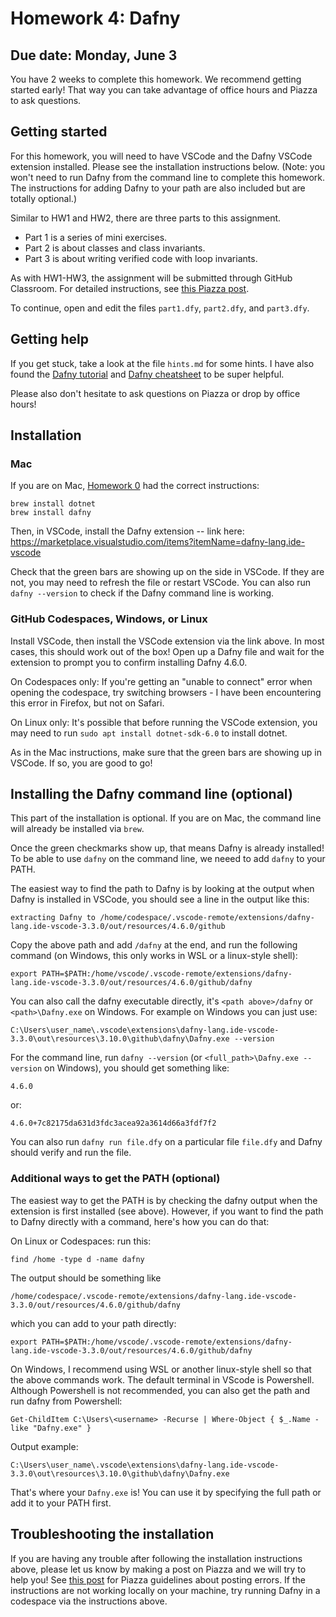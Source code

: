 # Homework 4: Dafny

## Due date: Monday, June 3

You have 2 weeks to complete this homework.
We recommend getting started early! That way you can take
advantage of office hours and Piazza to ask questions.

## Getting started

For this homework, you will need to have VSCode
and the Dafny VSCode extension installed.
Please see the installation instructions below.
(Note: you won't need to run Dafny from the command line
to complete this homework. The instructions for adding
Dafny to your path are also included but are totally optional.)

Similar to HW1 and HW2, there are three parts to this assignment.
- Part 1 is a series of mini exercises.
- Part 2 is about classes and class invariants.
- Part 3 is about writing verified code with loop invariants.

As with HW1-HW3, the assignment will be submitted through GitHub Classroom. For detailed instructions, see [this Piazza post](https://piazza.com/class/lt90i40zrot3ue/post/48).

To continue, open and edit the files `part1.dfy`, `part2.dfy`, and `part3.dfy`.

## Getting help

If you get stuck, take a look at the file `hints.md` for some hints.
I have also found the [Dafny tutorial](https://dafny.org/dafny/OnlineTutorial/guide.html)
and [Dafny cheatsheet](https://dafny.org/latest/DafnyCheatsheet.pdf)
to be super helpful.

Please also don't hesitate to ask questions on Piazza or drop by
office hours!

## Installation

### Mac

If you are on Mac, [Homework 0](https://github.com/DavisPL-Teaching/189c-hw0) had the correct instructions:
```
brew install dotnet
brew install dafny
```
Then, in VSCode, install the Dafny extension -- link here:
https://marketplace.visualstudio.com/items?itemName=dafny-lang.ide-vscode

Check that the green bars are showing up on the side in VSCode.
If they are not, you may need to refresh the file or restart VSCode.
You can also run `dafny --version` to check if the Dafny command
line is working.

### GitHub Codespaces, Windows, or Linux

Install VSCode, then install the VSCode extension via
the link above.
In most cases, this should work out of the box!
Open up a Dafny file and wait for the extension to prompt
you to confirm installing Dafny 4.6.0.

On Codespaces only:
If you're getting an "unable to connect" error when
opening the codespace, try switching browsers - I have been
encountering this error in Firefox, but not on Safari.

On Linux only:
It's possible that before running the VSCode extension, you may need to
run `sudo apt install dotnet-sdk-6.0` to install dotnet.

As in the Mac instructions,
make sure that the green bars are showing up in VSCode.
If so, you are good to go!

## Installing the Dafny command line (optional)

This part of the installation is optional.
If you are on Mac, the command line will already be installed
via `brew`.

Once the green checkmarks show up, that means Dafny is already installed!
To be able to use `dafny` on the command line,
we neeed to add `dafny` to your PATH.

The easiest way to find the path to Dafny is by looking at
the output when Dafny is installed in VSCode, you should see
a line in the output like this:
```
extracting Dafny to /home/codespace/.vscode-remote/extensions/dafny-lang.ide-vscode-3.3.0/out/resources/4.6.0/github
```
Copy the above path and add `/dafny` at the end, and run the
following command (on Windows, this only works in WSL or a linux-style
shell):
```
export PATH=$PATH:/home/vscode/.vscode-remote/extensions/dafny-lang.ide-vscode-3.3.0/out/resources/4.6.0/github/dafny
```

You can also call the dafny executable directly,
it's `<path above>/dafny` or `<path>\Dafny.exe` on Windows.
For example on Windows you can just use:
```
C:\Users\user_name\.vscode\extensions\dafny-lang.ide-vscode-3.3.0\out\resources\3.10.0\github\dafny\Dafny.exe --version
```
For the command line, run `dafny --version` (or `<full_path>\Dafny.exe --version` on Windows), you should get something like:
```
4.6.0
```
or:
```
4.6.0+7c82175da631d3fdc3acea92a3614d66a3fdf7f2
```
You can also run `dafny run file.dfy` on a particular file `file.dfy`
and Dafny should verify and run the file.

### Additional ways to get the PATH (optional)

The easiest way to get the PATH is by checking the dafny output
when the extension is first installed (see above).
However, if you want to find the path to Dafny directly with a
command, here's how you can do that:

On Linux or Codespaces: run this:
```
find /home -type d -name dafny
```

The output should be something like
```
/home/codespace/.vscode-remote/extensions/dafny-lang.ide-vscode-3.3.0/out/resources/4.6.0/github/dafny
```

which you can add to your path directly:
```
export PATH=$PATH:/home/vscode/.vscode-remote/extensions/dafny-lang.ide-vscode-3.3.0/out/resources/4.6.0/github/dafny
```

On Windows, I recommend using WSL or another linux-style shell
so that the above commands work.
The default terminal in VScode is Powershell.
Although Powershell is not recommended, you can also get the path
and run dafny from Powershell:
```
Get-ChildItem C:\Users\<username> -Recurse | Where-Object { $_.Name -like "Dafny.exe" }
```
Output example:
```
C:\Users\user_name\.vscode\extensions\dafny-lang.ide-vscode-3.3.0\out\resources\3.10.0\github\dafny\Dafny.exe
```

That's where your `Dafny.exe` is! You can use it by specifying
the full path or add it to your PATH first.

## Troubleshooting the installation

If you are having any trouble after following the installation instructions above,
please let us know by making a post on Piazza and we will try to help
you! See
[this post](https://piazza.com/class/lt90i40zrot3ue/post/28)
for Piazza guidelines about posting errors.
If the instructions are not working locally on your machine,
try running Dafny in a codespace via the instructions above.
